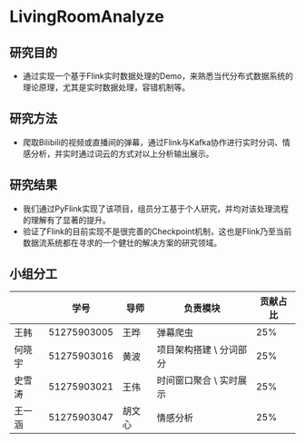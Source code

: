 # LivingRoomAnalyze

## 研究目的
- 通过实现一个基于Flink实时数据处理的Demo，来熟悉当代分布式数据系统的理论原理，尤其是实时数据处理，容错机制等。

## 研究方法
- 爬取Bilibili的视频或直播间的弹幕，通过Flink与Kafka协作进行实时分词、情感分析，并实时通过词云的方式对以上分析输出展示。

## 研究结果
- 我们通过PyFlink实现了该项目，组员分工基于个人研究，并均对该处理流程的理解有了显著的提升。
- 验证了Flink的目前实现不是很完善的Checkpoint机制，这也是Flink乃至当前数据流系统都在寻求的一个健壮的解决方案的研究领域。

## 小组分工
|        | 学号        | 导师   | 负责模块                | 贡献占比 |
| ------ | ----------- | ------ | ----------------------- | -------- |
| 王韩   | 51275903005 | 王晔   | 弹幕爬虫                | 25%      |
| 何晓宇 | 51275903016 | 黄波   | 项目架构搭建 \ 分词部分 | 25%      |
| 史雪涛 | 51275903021 | 王伟   | 时间窗口聚合 \ 实时展示 | 25%      |
| 王一涵 | 51275903047 | 胡文心 | 情感分析                | 25%      |


